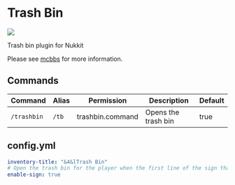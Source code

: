 # Trash Bin
[![](https://i.loli.net/2019/08/11/rikYfVWGLbQHpRg.gif)](http://www.mcbbs.net/thread-894266-1-1.html "垃圾桶")

Trash bin plugin for Nukkit

Please see [mcbbs](http://www.mcbbs.net/thread-894266-1-1.html) for more information.
## Commands
| Command | Alias | Permission | Description | Default |
| - | - | - | - | - |
| `/trashbin` | `/tb` | trashbin.command | Opens the trash bin | true |

## config.yml
```yaml
inventory-title: "&4&lTrash Bin"
# Open the trash bin for the player when the first line of the sign that the player clicks is "[TrashBin]"
enable-sign: true
```

